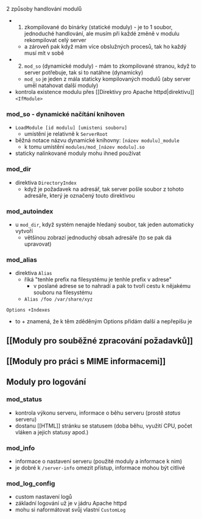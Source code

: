 2 způsoby handlování modulů
- 1) zkompilované do binárky (statické moduly) - je to 1 soubor, jednoduché handlování, ale musím při každé změně v modulu rekompilovat celý server
	- a zároveň pak když mám více obslužných procesů, tak ho každý musí mít v sobě
- 2) `mod_so` (dynamické moduly) - mám to zkompilované stranou, když to server potřebuje, tak si to natáhne (dynamicky)
	- `mod_so` je jeden z mála staticky kompilovaných modulů (aby server uměl natahovat další moduly)
- kontrola existence modulu přes [[Direktivy pro Apache httpd|direktivu]] `<IfModule>`
### mod_so - dynamické načítání knihoven
- `LoadModule [id modulu] [umisteni souboru]`
	- umístění je relativně k `ServerRoot`
- běžná notace názvu dynamické knihovny: `[název modulu]_module`
	- k tomu umístění `modules/mod_[název modulu].so`
- staticky nalinkované moduly mohu ihned používat
### mod_dir
- direktiva `DirectoryIndex`
	- když je požadavek na adresář, tak server pošle soubor z tohoto adresáře, který je označený touto direktivou
### mod_autoindex
- u `mod_dir`, když systém nenajde hledaný soubor, tak jeden automaticky vytvoří
	- většinou zobrazí jednoduchý obsah adresáře (to se pak dá upravovat)
### mod_alias
- direktiva `Alias`
	- říká "tenhle prefix na filesystému je tenhle prefix v adrese"
		- v poslané adrese se to nahradí a pak to tvoří cestu k nějakému souboru na filesystému
	- `Alias /foo /var/share/xyz`

`Options +Indexes`
- to + znamená, že k těm zděděným Options přidám další a nepřepíšu je
## [[Moduly pro souběžné zpracování požadavků]]
## [[Moduly pro práci s MIME informacemi]]
## Moduly pro logování
### mod_status
- kontrola výkonu serveru, informace o běhu serveru (prostě *status* serveru)
- dostanu [[HTML]] stránku se statusem (doba běhu, využití CPU, počet vláken a jejich statusy apod.)
### mod_info
- informace o nastavení serveru (použité moduly a informace k nim)
- je dobré k `/server-info` omezit přístup, informace mohou být citlivé
### mod_log_config
- custom nastavení logů
- základní logování už je v jádru Apache httpd 
- mohu si naformátovat svůj vlastní `CustomLog`